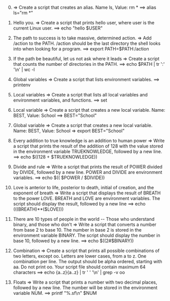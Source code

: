 0. <o> => Create a script that creates an alias. Name ls, Value: rm *
==> alias ls="rm *"

1. Hello you. => Create a script that prints hello user, where user is the current Linux user.
==> echo "hello $USER"

2. The path to success is to take massive, determined action. => Add /action to the PATH. /action should be the last directory the shell looks into when looking for a program.
==> export PATH=$PATH:/action

3. If the path be beautiful, let us not ask where it leads => Create a script that counts the number of directories in the PATH.
==> echo $PATH | tr ':' '\n' | wc -l
4. Global variables => Create a script that lists environment variables.
==> printenv

5. Local variables => Create a script that lists all local variables and environment variables, and functions.
==> set

6. Local variable => Create a script that creates a new local variable. Name: BEST, Value: School
==> BEST="School"

7. Global variable => Create a script that creates a new local variable. Name: BEST, Value: School
=> export BEST="School"

8. Every addition to true knowledge is an addition to human power => Write a script that prints the result of the addition of 128 with the value stored in the environment variable TRUEKNOWLEDGE, followed by a new line.
==> echo $((128 + $TRUEKNOWLEDGE))

9. Divide and rule => Write a script that prints the result of POWER divided by DIVIDE, followed by a new line. POWER and DIVIDE are environment variables.
==> echo $(( $POWER / $DIVIDE))

10. Love is anterior to life, posterior to death, initial of creation, and the exponent of breath => Write a script that displays the result of BREATH to the power LOVE. BREATH and LOVE are environment variables. The script should display the result, followed by a new line
==> echo $((($BREATH)**($LOVE)))

11. There are 10 types of people in the world -- Those who understand binary, and those who don't => Write a script that converts a number from base 2 to base 10. The number in base 2 is stored in the environment variable BINARY. The script should display the number in base 10, followed by a new line.
==> echo $((2#$BINARY))

12. Combination => Create a script that prints all possible combinations of two letters, except oo. Letters are lower cases, from a to z. One combination per line. The output should be alpha ordered, starting with aa. Do not print oo. Your script file should contain maximum 64 characters
==> echo {a..z}{a..z} | tr ' ' '\n' | grep -v oo

13. Floats => Write a script that prints a number with two decimal places, followed by a new line. The number will be stored in the environment variable NUM.
==> printf "%.sf\n" $NUM
